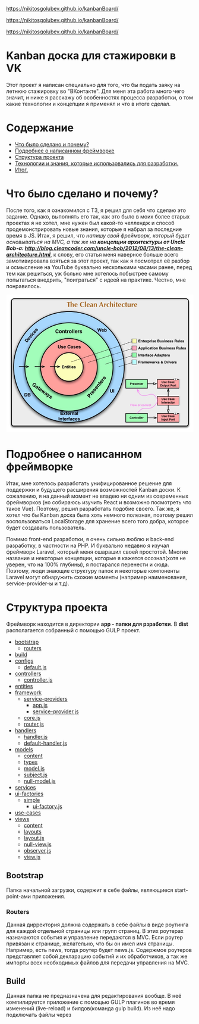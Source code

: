 https://nikitosgolubev.github.io/kanbanBoard/

https://nikitosgolubev.github.io/kanbanBoard/

https://nikitosgolubev.github.io/kanbanBoard/

# Kanban доска для стажировки в VK
Этот проект я написан специально для того, что бы подать заяку на летнюю стажировку во "ВКонтакте". Для меня эта работа много чего значит, и ниже я расскажу об особенностях процесса разработки, о том какие технологии и концепции я применял и что в итоге сделал.

# Содержание
- [Что было сделано и почему?](#what-and-why)
- [Подробнее о написанном фреймворке](#more-about-framework)
- [Структура проекта](#project-structure)
- [Технологии и знания, которые использовались для разработки.](#techs-list)
- [Итог.](#conclusion)

<a name="what-and-why"><h1>Что было сделано и почему?</h1></a>
После того, как я ознакомился с ТЗ, я решил для себя что сделаю это задание. Однако, выполнять его так, как это было в моих более старых проектах я не хотел, мне нужен был какой-то челлендж и способ продемонстрировать новые знания, которые я набрал за последние время в JS. Итак, я решил, что *напишу свой фреймворк, который будет основываться на MVC, а так же на **концепции архитектуры от Uncle Bob-а: http://blog.cleancoder.com/uncle-bob/2012/08/13/the-clean-architecture.html***, к слову, его статья меня наверное больше всего замотивировала взяться за этот проект, так как я посмотрел её разбор и осмысление на YouTube буквально несколькими часами ранее, перед тем как решиться, уж больно мне хотелось побыстрее самому попытаться внедрить, "поиграться" с идеей на практике. Честно, мне понравилось.

![main page](https://raw.githubusercontent.com/NikitosGolubev/images/master/CleanArchitecture.jpg)

<a name="more-about-framework"><h1>Подробнее о написанном фреймворке</h1></a>
Итак, мне хотелось разработать унифицированное решение для поддержки и будущего расширения возможностей Kanban доски. К сожалению, я на данный момент не владею ни одним из современных фреймворков (но собираюсь изучить React и возможно посмотреть что такое Vue). Поэтому, решил разработать подобие своего. Так же, я хотел что бы Kanban доска была хоть немного полезная, поэтому решил воспользоваться LocalStorage для хранение всего того добра, которое будет создавать пользователь.

Помимо front-end разработки, я очень сильно люблю и back-end разработку, в частности на PHP. И буквально недавно я изучал фреймворк Laravel, который меня ошарашил своей простотой. Многие название и некоторые концепции, которые я кажется осознал(хотя не уверен, что на 100% глубины), я постарался перенести и сюда. Поэтому, люди знающие структуру папок и некоторые компоненты Laravel могут обнаружить схожие моменты (например наименования, service-provider-ы и т.д).

<a name="project-structure"><h1>Структура проекта</h1></a>
Фреймворк находится в директории **app - папки для рзработки**. В **dist** располагается собранный с помощью GULP проект.
- [bootstrap](#bootstrap)
    * [routers](#routers)
- [build](#build)
- [configs](#configs)
    * [default.js](#defaultjs)
- [controllers](#controllers)
    * [controller.js](#controllerjs)
- [entities](#entities)
- [framework](#framework)
    * [service-providers](#service-providers)
        + [app.js](#appjs)
        + [service-provider.js](#service-providerjs)
    * [core.js](#corejs)
    * [router.js](#router)
- [handlers](#handlers)
    * [handler.js](#handlerjs)
    * [default-handler.js](#default-handlerjs)
- [models](#models)
    * [content](#content)
    * [types](#types)
    * [model.js](#modeljs)
    * [subject.js](#subjectjs)
    * [null-model.js](#null-modeljs)
- [services](#services)
- [ui-factories](#ui-factories)
    * [simple](#simple)
        + [ui-factory.js](#ui-factoryjs)
- [use-cases](#use-cases)
- [views](#views)
    * [content](#content)
    * [layouts](#layouts)
    * [layout.js](#layoutjs)
    * [null-view.js](#null-viewjs)
    * [observer.js](#observerjs)
    * [view.js](#viewjs)
    
<a name="bootstrap"><h2>Bootstrap</h2></a>
Папка начальной загрузки, содержит в себе файлы, являющиеся start-point-ами приложения.

<a name="routers"><h3>Routers</h3></a>
Данная дирректория должна содержать в себе файлы в виде роутинга для каждой отдельной страницы или групп страниц. В этих роутерах назначаются события и управление передаются в MVC. Если роутер привязан к странице, желательно, что бы он имел имя страницы. Например, есть news, тогда роутер будет news.js. Содержмое роутеров представляет собой декларацию событий и их обработчиков, а так же импорты всех необходимых файлов для передачи управления на MVC.

<a name="build"><h2>Build</h2></a>
Данная папка не предназначена для редактирования вообще. В неё компилируется приложение с помощью GULP плагинов во время изменений (live-reload) и билдов(команда gulp build). Из неё надо подключать файлы через <script> tag в HTML. Тоесть тут содержутся скомпилированные start-points. 
  
<a name="configs"><h2>Configs</h2></a>
Различные конфигурационные файлы для нужд фреймворка и пользователя. 

<a name="defaultjs"><h3>default.js</h3></a>
Данный файл представляет ряд настроек по умолчанию, которые будут использоваться в проекте. Его можно редактировать под свои нужды.

<a name="controllers"><h2>Controllers</h2></a>
*Сердце "Челси", диспетчер "Челси", Фрэнк Лэмпард!*
Контроллеры, заведуют связью в приложении между моделью, и view-шками. Также знают об entites и могут получать зависимости из service-provider-ов.

<a name="controllerjs"><h3>controller.js</h3></a>
Главный контроллер, от которого должны наследоваться все контроллеры, которые будут создаваться в будущем. Сам он наследуется от Core. Соответственно, является одним из 3х компонентов, которые могут получать зависимости из service-providers. Для этого обязательно перезаписовать метод namespace(): string в каждом контроллере (должно возвращаться полное имя контроллера в соответсвии со стандартом PSR-4 (да, да PHP стандарт)).

<a name="entities"><h2>Entites</h2></a>
Тут хранятся базовые части приложение, такие как например, колонка, запись. Представляют собой каркас данных. Ожидают данные в определённом, фиксированном формате.

<a name="entities"><h2>Framework</h2></a>
Данная дирректория представляет собой хранилище файлов фреймворка, зависимостей и других функциональных, базовых частей.

<a name="service-providers"><h3>Service-providers</h3></a>
Хранит в себе зависимости составных частей фремворка. (По умолчанию, **моделей, представлений, контроллеров**).

<a name="appjs"><h4>app.js</h4></a>
Возвращает объект с зависимостями (для **моделей, представлений, контроллеров** по умолчанию). **ОБРАТИТЕ ВНИМАНИЕ, НИ В КОЕМ СЛУЧАЕ НЕ ИМПОРТИРУЙТЕ В app КЛАССЫ, КОТОРЫЕ НАСЛЕДУЮТСЯ ОТ Core, ИНАЧЕ СОЗДАСТСЯ ЦИКЛИЧЕСКИЙ ИМПОРТ И ВЫБРОСИТСЯ ОШИБКА, ПРИЛОЖЕНИЮ ХАНА**

<a name="service-providerjs"><h4>service-provider.js</h4></a>
Содержит группы зависимостей. **ОБРАТИТЕ ВНИМАНИЕ, НИ В КОЕМ СЛУЧАЕ НЕ ИМПОРТИРУЙТЕ КЛАССЫ, КОТОРЫЕ НАСЛЕДУЮТСЯ ОТ Core, ИНАЧЕ СОЗДАСТСЯ ЦИКЛИЧЕСКИЙ ИМПОРТ И ВЫБРОСИТСЯ ОШИБКА, ПРИЛОЖЕНИЮ ХАНА**

<a name="corejs"><h3>core.js</h3></a>
Это базовый класс приложения, который по умолчанию является родителем для всех **Views, Controllers, Models**. Наследникм этого класса, необходимо перезаписовать метод namespace(): string, который должен возвращать полное имя класса в соответствии с PHP стандартом PSR-4.

<a name="routerjs"><h3>router.js</h3></a>
Главный роутер, который должен импортироваться во все конкретные роутеры, с помощью него осуществляется запуск MVC. Предоставляет необходимое API для этого. Плюсом его использования явлется возможность создания своих исключений и отлова их очень удобным путём.

<a name="handlers"><h2>Handlers</h2></a>
Тут содержаться обработчики ошибок, которые возникают в процессе работы.

<a name="handlerjs"><h3>handler.js</h3></a>
Представляет собой интерфейс для создания обработчиков ошибок.

<a name="default-handlerjs"><h3>default-handler.js</h3></a>
Обработчик ошибок, представленный по умолчанию.

<a name="models"><h2>Models</h2></a>
Тут располагаются модели для взаимодействия с разными типами хранилищ.

<a name="content"><h3>Content</h3></a>
В этой дирректории должны находиться конкретные модели, которые необходимы пользователю. Модели должны быть наименованы в соответствии с Active Record паттерном. *Т.е если имя хранилища columns, то имя модели предполагается column.* Должны наследоваться от моделей из models/types.

<a name="types"><h3>Types</h3></a>
Тут располагаются модели, которые реализуют интерфейс Model. Т.е конкретные, специализированные модели, например local-storage-model. Сами являются наследниками от Model.

<a name="modeljs"><h3>model.js</h3></a>
Абстрактная модель. Предоставляет API для реализации конкретным моделям. Наследует Subject.

<a name="subjectjs"><h3>subject.js</h3></a>
Subject - часть паттерна Observer (наблюдатель). Даёт необходимую функциональность моделям для регистрации наблюдателей. Т.к все модели наследуют Subject, то Subject наследует Core, для предоставления возможностей service-provider-ов моделям. Накладывает обязанность на модели перезаписать namespace() метод.

<a name="null-modeljs"><h3>null-model.js</h3></a>
Модель, имеющая всё функциональность интерфейса Model, однако пустую. Null-объект. Полезен для организации коммуникации в приложении. Не всегда нужна функциональность какой-либо модели, однако само её присутствие иногда может быть необходимо.

<a name="services"><h2>Services</h2></a>
Пользовательские сервисы, которые могут быть необходимы для поддержания логики. Пользователь может писать свои сервисы.

<a name="ui-factories"><h2>Ui-factories</h2></a>
Тут содержаться классы для создания UI элементов, что бы потом их отобразить на экране.

<a name="simple"><h3>Simple</h3></a>
Данная дирректория содержит "простые" UI фабрики - классы, каждый из которых производит свой элемент.

<a name="ui-factoryjs"><h4>ui-factory.js</h4></a>
Интерфейс для создания простых фабрик. Является родителем и унифицирует их использование.

<a name="use-cases"><h2>Use-cases</h2></a>
Здесь должны храниться реализации операциий над entities.

<a name="views"><h2>Views</h2></a>
Тут хранятся классы, отвечающие за представление результатов различных манипуляций пользователю.

<a name="content"><h3>Content</h3></a>
Тут находятся "конкретные" view, созданные пользователем. Классы в данной дирректории должны быть наследниками интерфейса View.

<a name="layouts"><h3>Layouts</h3></a>
Здесь находятся составные части View, которые часто используются, но не представляют из себя единого, оконченного действия по отображению чего-то. Классы в данной дирректории должны быть наследниками интерфейса Layout.

<a name="layoutjs"><h3>layout.js</h3></a>
Интерфейс от котого должны наследоваться все layout-ы. Сам наследуется от view, однако при этом убирает необходимость предоставлять модель для подписки на события в конструктор, и реализует метод оповещений, как пустой. (т.к он не нужен)

<a name="null-viewjs"><h3>null-view.js</h3></a>
Null объект view. Может понадобиться тогда, когда полноценный view не нужен.

<a name="observerjs"><h3>observer.js</h3></a>
Часть паттерна Observer. Представляет API для получения уведомлений от наблюдаемого объекта. Делает своего наследника наблюдателем (от модели). Наследуется всеми view. Сам наследуется от Core, что обязывает view классы перезаписывать метод namespace(): string.

<a name="viewjs"><h3>view.js</h3></a>
Абстрактный view. Представляет интерфейс для классов view. Наследуется от Observer.

***За более детальной информацией можно обратиться к автосгенерированной HTML документации. Это может дать вам более глубинное понимание отдельной функциональности.***

<a name="techs-list"><h1>Технологии и знания, которые использовались для разработки.</h1></a>
Итак, я использовал:
-) HTML 5
-) Вёрстка по методологии БЭМ
-) CSS 3
-) SASS
-) Javascript
-) GULP (babel, browserify, и др. пакеты)
-) ES6 imports
-) Различные NPM пакеты, их можно посмотреть в package.json (в dependencies).
-) Local storage interraction
-) Паттерны проектирования, архитектурные концепции.
-) Навык гуглить. Да, считаю выжным это отметить.
-) Генерация автодокументации с JSDoc.
-) Старался писать JS код в соответствии с *Google JavaScript Style Guide*
-) Пакетный менеджер NPM
-) Адаптивная вёрстка
-) Viewport единицы измерения

<a name="conclusion"><h1>Итог.</h1></a>
Фуууууух, как же я устал писать эту документацию. Да, это заняло много времени, но, надеюсь, касательно технической части я многое прояснил. Это проект много для меня значит, я подошёл к нему с любовью и трепетом (в прочем, как и к любому своему проекту), он мне подарил много воспоминаний. Если вы читаете это предложение, хочу вас поблагодарить, что вы добрались до сюда. Спасибо!

P.s Пожалуйста, не серчайте на возможные ошибки в моём русском, писал очень быстро, понимаю, что скорее всего допустил где-нибудь неточности.
